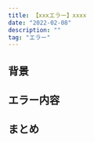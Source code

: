 ```yaml
---
title: 【xxxエラー】xxxx
date: "2022-02-08"
description: ""
tag: "エラー"
---
```


## 背景

## エラー内容


## まとめ
